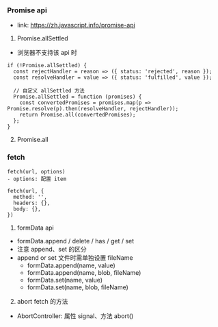 ### Promise api
- link: https://zh.javascript.info/promise-api

1. Promise.allSettled
- 浏览器不支持该 api 时
```
if (!Promise.allSettled) {
  const rejectHandler = reason => ({ status: 'rejected', reason });
  const resolveHandler = value => ({ status: 'fulfilled', value });

  // 自定义 allSettled 方法
  Promise.allSettled = function (promises) {
    const convertedPromises = promises.map(p => Promise.resolve(p).then(resolveHandler, rejectHandler));
    return Promise.all(convertedPromises);
  };
}
```

2. Promise.all


### fetch
```
fetch(url, options)
- options: 配置 item

fetch(url, {
  method: '',
  headers: {},
  body: {},
})
```

1. formData
api
- formData.append / delete / has / get / set
- 注意 append、set 的区分
- append or set 文件时需单独设置 fileName
  - formData.append(name, value)
  - formData.append(name, blob, fileName)
  - formData.set(name, value)
  - formData.set(name, blob, fileName)

2. abort fetch 的方法
- AbortController: 属性 signal、方法 abort()